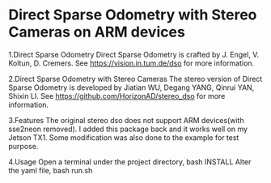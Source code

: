 ﻿# Direct Sparse Odometry with Stereo Cameras on ARM devices

1.Direct Sparse Odometry
	Direct Sparse Odometry is crafted by J. Engel, V. Koltun, D. Cremers.
	See https://vision.in.tum.de/dso for more information.

2.Direct Sparse Odometry with Stereo Cameras
	The stereo version of Direct Sparse Odometry is developed by Jiatian WU, Degang YANG, Qinrui YAN, Shixin LI.
	See https://github.com/HorizonAD/stereo_dso for more information.

3.Features
	The original stereo dso does not support ARM devices(with sse2neon removed). I added this package back and it works well on my Jetson TX1.
	Some modification was also done to the example for test purpose.

4.Usage 
	Open a terminal under the project directory,
	bash INSTALL
	Alter the yaml file,
	bash run.sh
	
